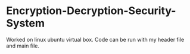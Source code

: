 # Encryption-Decryption-Security-System
Worked on linux ubuntu virtual box. Code can be run with my header file and main file. 


